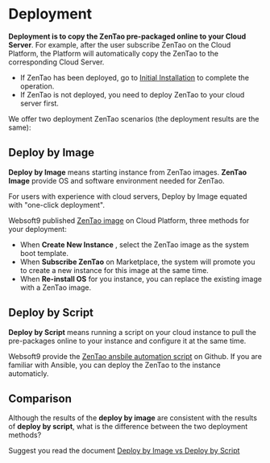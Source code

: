 # Deployment

**Deployment is to copy the ZenTao pre-packaged online to your Cloud Server**. For example, after the user subscribe ZenTao on the Cloud Platform, the Platform will automatically copy the ZenTao to the corresponding Cloud Server.

- If ZenTao has been deployed, go to [Initial Installation](/zh/stack-installation.md) to complete the operation.
- If ZenTao is not deployed, you need to deploy ZenTao to your cloud server first.

We offer two deployment ZenTao scenarios (the deployment results are the same):

## Deploy by Image

**Deploy by Image** means starting instance from ZenTao images. **ZenTao Image** provide OS and software environment needed for ZenTao.

For users with experience with cloud servers, Deploy by Image equated with "one-click deployment". 

Websoft9 published [ZenTao image](https://apps.websoft9.com/zentao) on Cloud Platform, three methods for your deployment:

* When **Create New Instance** , select the ZenTao image as the system boot template.
* When **Subscribe ZenTao** on Marketplace, the system will promote you to create a new instance for this image at the same time.
* When **Re-install OS** for you instance, you can replace the existing image with a ZenTao image.

## Deploy by Script

**Deploy by Script** means running a script on your cloud instance to pull the pre-packages online to your instance and configure it at the same time.

Websoft9 provide the [ZenTao ansbile automation script](https://github.com/Websoft9/ansible-zentao) on Github. If you are familiar with Ansible, you can deploy the ZenTao to the instance automaticly.

## Comparison

Although the results of the **deploy by image** are consistent with the results of **deploy by script**, what is the difference between the two deployment methods?

Suggest you read the document [Deploy by Image vs Deploy by Script](https://support.websoft9.com/docs/faq/bz-product.html#deployment-comparison)